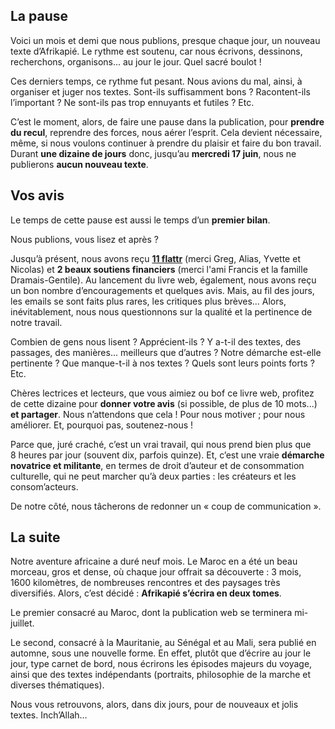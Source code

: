 La pause
--------

Voici un mois et demi que nous publions, presque chaque jour, un nouveau texte d’Afrikapié.
Le rythme est soutenu, car nous écrivons, dessinons, recherchons, organisons... au jour le jour.
Quel sacré boulot !

Ces derniers temps, ce rythme fut pesant.
Nous avions du mal, ainsi, à organiser et juger nos textes.
Sont-ils suffisamment bons ?
Racontent-ils l’important ?
Ne sont-ils pas trop ennuyants et futiles ?
Etc.

C’est le moment, alors, de faire une pause dans la publication, pour **prendre du recul**, reprendre des forces, nous aérer l’esprit.
Cela devient nécessaire, même, si nous voulons continuer à prendre du plaisir et faire du bon travail.
Durant **une dizaine de jours** donc, jusqu’au **mercredi 17 juin**, nous ne publierons **aucun nouveau texte**.

Vos avis
--------

Le temps de cette pause est aussi le temps d’un **premier bilan**.

Nous publions, vous lisez et après ?

Jusqu’à présent, nous avons reçu [**11 flattr**](https://flattr.com/profile/anarchos-semitas) (merci Greg, Alias, Yvette et Nicolas) et **2 beaux soutiens financiers** (merci l'ami Francis et la famille Dramais-Gentile).
Au lancement du livre web, également, nous avons reçu un bon nombre d’encouragements et quelques avis.
Mais, au fil des jours, les emails se sont faits plus rares, les critiques plus brèves...
Alors, inévitablement, nous nous questionnons sur la qualité et la pertinence de notre travail.

Combien de gens nous lisent ?
Apprécient-ils ?
Y a-t-il des textes, des passages, des manières... meilleurs que d’autres ?
Notre démarche est-elle pertinente ?
Que manque-t-il à nos textes ? Quels sont leurs points forts ?
Etc.

Chères lectrices et lecteurs, que vous aimiez ou bof ce livre web, profitez de cette dizaine pour **donner votre avis** (si possible, de plus de 10 mots...) **et partager**.
Nous n’attendons que cela !
Pour nous motiver ; pour nous améliorer.
Et, pourquoi pas, soutenez-nous !

Parce que, juré craché, c’est un vrai travail, qui nous prend bien plus que 8 heures par jour (souvent dix, parfois quinze).
Et, c’est une vraie **démarche novatrice et militante**, en termes de droit d’auteur et de consommation culturelle, qui ne peut marcher qu’à deux parties : les créateurs et les consom’acteurs.

De notre côté, nous tâcherons de redonner un « coup de communication ».

La suite
--------

Notre aventure africaine a duré neuf mois.
Le Maroc en a été un beau morceau, gros et dense, où chaque jour offrait sa découverte : 3 mois, 1600 kilomètres, de nombreuses rencontres et des paysages très diversifiés.
Alors, c’est décidé : **Afrikapié s’écrira en deux tomes**.

Le premier consacré au Maroc, dont la publication web se terminera mi-juillet.

Le second, consacré à la Mauritanie, au Sénégal et au Mali, sera publié en automne, sous une nouvelle forme.
En effet, plutôt que d’écrire au jour le jour, type carnet de bord, nous écrirons les épisodes majeurs du voyage, ainsi que des textes indépendants (portraits, philosophie de la marche et diverses thématiques).

Nous vous retrouvons, alors, dans dix jours, pour de nouveaux et jolis textes.
Inch’Allah...
